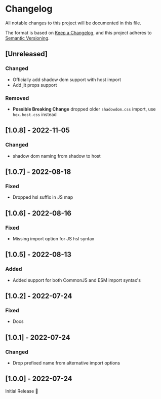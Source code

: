 # Changelog
All notable changes to this project will be documented in this file.

The format is based on [Keep a Changelog](https://keepachangelog.com/en/1.0.0/),
and this project adheres to [Semantic Versioning](https://semver.org/spec/v2.0.0.html).

## [Unreleased]

### Changed
- Officially add shadow dom support with host import
- Add jit props support

### Removed
- **Possible Breaking Change** dropped older `shadowdom.css` import,
  use `hex.host.css` instead

## [1.0.8] - 2022-11-05
### Changed
- shadow dom naming from shadow to host

## [1.0.7] - 2022-08-18
### Fixed
- Dropped hsl suffix in JS map

## [1.0.6] - 2022-08-16
### Fixed
- Missing import option for JS hsl syntax

## [1.0.5] - 2022-08-13
### Added
- Added support for both CommonJS and ESM import syntax's

## [1.0.2] - 2022-07-24
### Fixed
- Docs

## [1.0.1] - 2022-07-24
### Changed
- Drop prefixed name from alternative import options

## [1.0.0] - 2022-07-24
Initial Release 🎉
